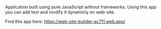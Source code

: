 Application built using pure JavaScript without frameworks. Using this app you can add text and modify it dynamicly on web-site. 

Find this app here: https://web-site-builder-ac711.web.app/

